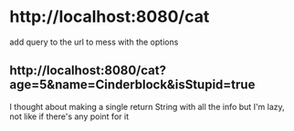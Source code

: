 # http://localhost:8080/cat

add query to the url to mess with the options
## http://localhost:8080/cat?age=5&name=Cinderblock&isStupid=true

I thought about making a single return String with all the info but I'm lazy, not like if there's any point for it